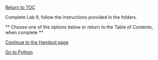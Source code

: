 <a href="https://github.com/CyberTrainingUSAF/06-Debugging-Assembly/blob/master/00-Table-of-Contents.md" rel="Return to TOC"> Return to TOC </a>

Complete Lab 9, follow the instructions provided in the folders.


** Choose one of the options below or return to the Table of Contents, when complete **

<a href="https://github.com/CyberTrainingUSAF/06-Debugging-Assembly/tree/master/ASM_Handouts" rel="Continue to the Handout page"> Continue to the Handout page </a>

<a href="https://github.com/CyberTrainingUSAF/06-Debugging-Assembly/tree/master/ASM_Handouts" rel="Go to Python "> Go to Python </a>
